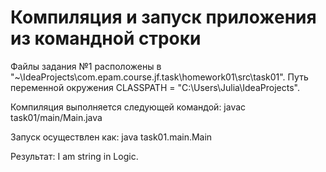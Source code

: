# Компиляция и запуск приложения из командной строки
Файлы задания №1 расположены в "~\IdeaProjects\com.epam.course.jf.task\homework01\src\task01".
Путь переменной окружения CLASSPATH = "C:\Users\Julia\IdeaProjects".

Компиляция выполняется следующей командой:
javac task01/main/Main.java

Запуск осуществлен как: 
java task01.main.Main

Результат:
I am string in Logic.
